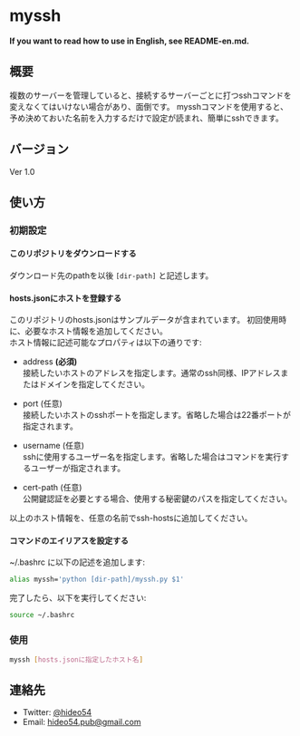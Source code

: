 # myssh

**If you want to read how to use in English, see README-en.md.**

## 概要

複数のサーバーを管理していると、接続するサーバーごとに打つsshコマンドを変えなくてはいけない場合があり、面倒です。
mysshコマンドを使用すると、予め決めておいた名前を入力するだけで設定が読まれ、簡単にsshできます。

## バージョン

Ver 1.0

## 使い方

### 初期設定

#### このリポジトリをダウンロードする

ダウンロード先のpathを以後 ```[dir-path]``` と記述します。

#### hosts.jsonにホストを登録する

このリポジトリのhosts.jsonはサンプルデータが含まれています。
初回使用時に、必要なホスト情報を追加してください。  
ホスト情報に記述可能なプロパティは以下の通りです:

* address **(必須)**  
接続したいホストのアドレスを指定します。通常のssh同様、IPアドレスまたはドメインを指定してください。

* port (任意)  
接続したいホストのsshポートを指定します。省略した場合は22番ポートが指定されます。

* username (任意)  
sshに使用するユーザー名を指定します。省略した場合はコマンドを実行するユーザーが指定されます。

* cert-path (任意)  
公開鍵認証を必要とする場合、使用する秘密鍵のパスを指定してください。

以上のホスト情報を、任意の名前でssh-hostsに追加してください。

#### コマンドのエイリアスを設定する

~/.bashrc に以下の記述を追加します:
```bash
alias myssh='python [dir-path]/myssh.py $1'
```
完了したら、以下を実行してください:
```bash
source ~/.bashrc
```

### 使用

```bash
myssh [hosts.jsonに指定したホスト名]
```

## 連絡先

* Twitter: [@hideo54](https://twitter.com/hideo54)
* Email: hideo54.pub@gmail.com
